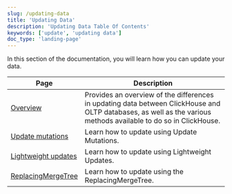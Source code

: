 ```yaml
---
slug: /updating-data
title: 'Updating Data'
description: 'Updating Data Table Of Contents'
keywords: ['update', 'updating data']
doc_type: 'landing-page'
---
```


In this section of the documentation, you will learn how you can update your data.

| Page                                                        | Description                                                                                                                                                      |
|-------------------------------------------------------------|------------------------------------------------------------------------------------------------------------------------------------------------------------------|
| [Overview](/updating-data/overview)                         | Provides an overview of the differences in updating data between ClickHouse and OLTP databases, as well as the various methods available to do so in ClickHouse. |
| [Update mutations](/managing-data/update_mutations)         | Learn how to update using Update Mutations.                                                                                                                      |
| [Lightweight updates](/docs/sql-reference/statements/update) | Learn how to update using Lightweight Updates.                                                                                                                   |
| [ReplacingMergeTree](/guides/replacing-merge-tree)          | Learn how to update using the ReplacingMergeTree.                                                                                                                |
